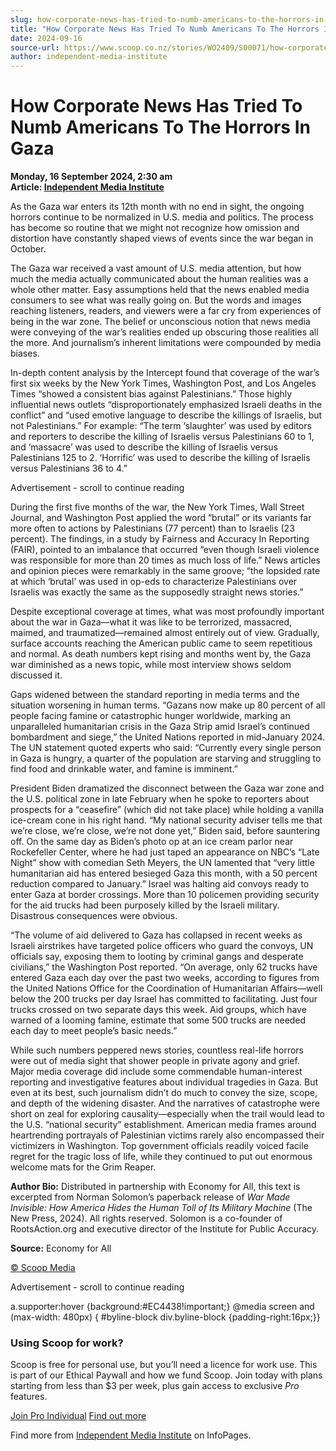 ```yaml
---
slug: how-corporate-news-has-tried-to-numb-americans-to-the-horrors-in-gaza
title: "How Corporate News Has Tried To Numb Americans To The Horrors In Gaza"
date: 2024-09-16
source-url: https://www.scoop.co.nz/stories/WO2409/S00071/how-corporate-news-has-tried-to-numb-americans-to-the-horrors-in-gaza.htm
author: independent-media-institute
---
```

How Corporate News Has Tried To Numb Americans To The Horrors In Gaza
=====================================================================

**Monday, 16 September 2024, 2:30 am**  
**Article: [Independent Media Institute](https://info.scoop.co.nz/Independent_Media_Institute)**

As the Gaza war enters its 12th month with no end in sight, the ongoing horrors continue to be normalized in U.S. media and politics. The process has become so routine that we might not recognize how omission and distortion have constantly shaped views of events since the war began in October.

The Gaza war received a vast amount of U.S. media attention, but how much the media actually communicated about the human realities was a whole other matter. Easy assumptions held that the news enabled media consumers to see what was really going on. But the words and images reaching listeners, readers, and viewers were a far cry from experiences of being in the war zone. The belief or unconscious notion that news media were conveying of the war’s realities ended up obscuring those realities all the more. And journalism’s inherent limitations were compounded by media biases.

In-depth content analysis by the Intercept found that coverage of the war’s first six weeks by the New York Times, Washington Post, and Los Angeles Times “showed a consistent bias against Palestinians.” Those highly influential news outlets “disproportionately emphasized Israeli deaths in the conflict” and “used emotive language to describe the killings of Israelis, but not Palestinians.” For example: “The term ‘slaughter’ was used by editors and reporters to describe the killing of Israelis versus Palestinians 60 to 1, and ‘massacre’ was used to describe the killing of Israelis versus Palestinians 125 to 2. ‘Horrific’ was used to describe the killing of Israelis versus Palestinians 36 to 4.”

Advertisement - scroll to continue reading





During the first five months of the war, the New York Times, Wall Street Journal, and Washington Post applied the word “brutal” or its variants far more often to actions by Palestinians (77 percent) than to Israelis (23 percent). The findings, in a study by Fairness and Accuracy In Reporting (FAIR), pointed to an imbalance that occurred “even though Israeli violence was responsible for more than 20 times as much loss of life.” News articles and opinion pieces were remarkably in the same groove; “the lopsided rate at which ‘brutal’ was used in op-eds to characterize Palestinians over Israelis was exactly the same as the supposedly straight news stories.”

Despite exceptional coverage at times, what was most profoundly important about the war in Gaza—what it was like to be terrorized, massacred, maimed, and traumatized—remained almost entirely out of view. Gradually, surface accounts reaching the American public came to seem repetitious and normal. As death numbers kept rising and months went by, the Gaza war diminished as a news topic, while most interview shows seldom discussed it.

Gaps widened between the standard reporting in media terms and the situation worsening in human terms. “Gazans now make up 80 percent of all people facing famine or catastrophic hunger worldwide, marking an unparalleled humanitarian crisis in the Gaza Strip amid Israel’s continued bombardment and siege,” the United Nations reported in mid-January 2024. The UN statement quoted experts who said: “Currently every single person in Gaza is hungry, a quarter of the population are starving and struggling to find food and drinkable water, and famine is imminent.”

President Biden dramatized the disconnect between the Gaza war zone and the U.S. political zone in late February when he spoke to reporters about prospects for a “ceasefire” (which did not take place) while holding a vanilla ice-cream cone in his right hand. “My national security adviser tells me that we’re close, we’re close, we’re not done yet,” Biden said, before sauntering off. On the same day as Biden’s photo op at an ice cream parlor near Rockefeller Center, where he had just taped an appearance on NBC’s “Late Night” show with comedian Seth Meyers, the UN lamented that “very little humanitarian aid has entered besieged Gaza this month, with a 50 percent reduction compared to January.” Israel was halting aid convoys ready to enter Gaza at border crossings. More than 10 policemen providing security for the aid trucks had been purposely killed by the Israeli military. Disastrous consequences were obvious.

“The volume of aid delivered to Gaza has collapsed in recent weeks as Israeli airstrikes have targeted police officers who guard the convoys, UN officials say, exposing them to looting by criminal gangs and desperate civilians,” the Washington Post reported. “On average, only 62 trucks have entered Gaza each day over the past two weeks, according to figures from the United Nations Office for the Coordination of Humanitarian Affairs—well below the 200 trucks per day Israel has committed to facilitating. Just four trucks crossed on two separate days this week. Aid groups, which have warned of a looming famine, estimate that some 500 trucks are needed each day to meet people’s basic needs.”

While such numbers peppered news stories, countless real-life horrors were out of media sight that shower people in private agony and grief. Major media coverage did include some commendable human-interest reporting and investigative features about individual tragedies in Gaza. But even at its best, such journalism didn’t do much to convey the size, scope, and depth of the widening disaster. And the narratives of catastrophe were short on zeal for exploring causality—especially when the trail would lead to the U.S. “national security” establishment. American media frames around heartrending portrayals of Palestinian victims rarely also encompassed their victimizers in Washington. Top government officials readily voiced facile regret for the tragic loss of life, while they continued to put out enormous welcome mats for the Grim Reaper.

**Author Bio:** Distributed in partnership with Economy for All, this text is excerpted from Norman Solomon’s paperback release of _War Made Invisible: How America Hides the Human Toll of Its Military Machine_ (The New Press, 2024). All rights reserved. Solomon is a co-founder of RootsAction.org and executive director of the Institute for Public Accuracy.

**Source:** Economy for All

[© Scoop Media](http://www.scoop.co.nz/about/terms.html)  

Advertisement - scroll to continue reading



a.supporter:hover {background:#EC4438!important;} @media screen and (max-width: 480px) { #byline-block div.byline-block {padding-right:16px;}}

### Using Scoop for work?

Scoop is free for personal use, but you’ll need a licence for work use. This is part of our Ethical Paywall and how we fund Scoop. Join today with plans starting from less than $3 per week, plus gain access to exclusive _Pro_ features.  
  
[Join Pro Individual](https://pro.scoop.co.nz/Individual/?from=ProIn24) [Find out more](https://pro.scoop.co.nz/using-scoop-for-work/?from=ProIn24)

Find more from [Independent Media Institute](https://info.scoop.co.nz/Independent_Media_Institute) on InfoPages.
